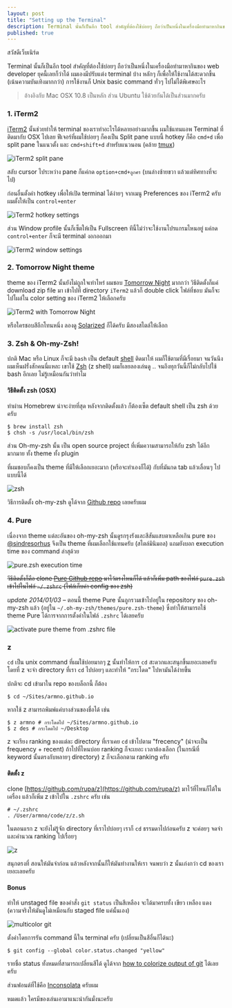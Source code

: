 ```yaml
---
layout: post
title: "Setting up the Terminal"
description: Terminal นั้นก็เป็นอีก tool สำคัญที่ต้องใช้บ่อยๆ ถือว่าเป็นหนึ่งในเครื่องมือทำมาหากินของ web developer ยุคนี้เลยก็ว่าได้ ผมเองมีปรับแต่ง terminal บ้าง หลักๆ ก็เพื่อให้ใช้งานได้สะดวกขึ้นครับ
published: true
---
```


สวัสดีเว็บเนิร์ด

Terminal นั้นก็เป็นอีก tool สำคัญที่ต้องใช้บ่อยๆ ถือว่าเป็นหนึ่งในเครื่องมือทำมาหากินของ web developer ยุคนี้เลยก็ว่าได้ ผมเองมีปรับแต่ง terminal บ้าง หลักๆ ก็เพื่อให้ใช้งานได้สะดวกขึ้น (เน้นความบันเทิงมากกว่า) การใช้งานก็ Unix basic command ทั่วๆ ไปไม่ได้พิเศษอะไร

> อ้างอิงกับ Mac OSX 10.8 เป็นหลัก ส่วน Ubuntu ใช้ด้วยกันได้เป็นส่วนมากครับ

### 1. iTerm2

[iTerm2](http://www.iterm2.com/#/section/home) นั้นช่วยทำให้ terminal ของเราทำอะไรได้หลายอย่างมากขึ้น ผมใช้แทนแอพ Terminal ที่ติดมากับ OSX ไปเลย ฟีเจอร์ที่ผมใช้บ่อยๆ ก็คงเป็น Split pane แบบนี้ hotkey ก็คือ `cmd+d` เพื่อ split pane ในแนวตั้ง และ `cmd+shift+d` สำหรับแนวนอน (คล้าย [tmux](http://tmux.sourceforge.net/))

![iTerm2 split pane](http://farm4.staticflickr.com/3711/9719235200_d0540d6249_c.jpg)

สลับ cursor ไประหว่าง pane ก็แค่กด `option+cmd+ลูกศร` (บนล่างซ้ายขวา แล้วแต่ทิศทางที่จะไป)

ก่อนอื่นตั้งค่า hotkey เพื่อให้เปิด terminal ได้ง่ายๆ จากเมนู Preferences ของ iTerm2 ครับ ผมตั้งให้เป็น `control+enter`

![iTerm2 hotkey settings](http://farm8.staticflickr.com/7315/9719260254_f84804a49c_c.jpg)

ส่วน Window profile นั้นก็เซ็ตให้เป็น Fullscreen ทีนี้ไม่ว่าจะใช้งานโปรแกรมไหนอยู่ แค่กด `control+enter` ก็จะมี terminal งอกออกมา

![iTerm2 window settings](http://farm3.staticflickr.com/2883/9719260560_075a6205b1_c.jpg)

### 2. Tomorrow Night theme

theme ของ iTerm2 นั้นยังไม่ถูกใจเท่าไหร่ ผมชอบ [Tomorrow Night](https://github.com/chriskempson/tomorrow-theme) มากกว่า วิธีติดตั้งก็แค่ download zip file มา เข้าไปที่ directory `iTerm2` แล้วก็ double click ไฟล์ที่ชอบ มันก็จะไปโผล่ใน color setting ของ iTerm2 ให้เลือกครับ

![iTerm2 with Tomorrow Night](http://farm4.staticflickr.com/3832/9719460240_708db74989_c.jpg)

หรือใครชอบสีอีกโทนหนึ่ง ลองดู [Solarized](http://ethanschoonover.com/solarized) ก็ได้ครับ มีสองสไตล์ให้เลือก

### 3. Zsh & Oh-my-Zsh!

ปกติ Mac หรือ Linux ก็จะมี `bash` เป็น default [shell](http://en.wikipedia.org/wiki/Unix_shell) ติดมาให้ ผมก็ใช้ตามที่มีเรื่อยมา จนวันนึงผมเห็นฝรั่งสักคนนี่แหละ เขาใช้ [Zsh](http://www.zsh.org/) (z shell) ผมก็เลยลองเล่นดู .. จนถึงทุกวันนี้ก็ไม่กลับไปใช้ bash อีกเลย ไม่รู้เหมือนกันว่าทำไม

#### วิธีติดตั้ง zsh (OSX)

ทำผ่าน Homebrew น่าจะง่ายที่สุด หลังจากติดตั้งแล้ว ก็ต้องเซ็ต default shell เป็น zsh ด้วยครับ

<pre class="language-bash"><code>$ brew install zsh
$ chsh -s /usr/local/bin/zsh</code></pre>

ส่วน Oh-my-zsh นั้น เป็น open source project ที่เพิ่มความสามารถให้กับ zsh ได้อีกมากมาย ทั้ง theme ทั้ง plugin

ที่ผมชอบก็คงเป็น theme ที่มีให้เลือกเยอะมาก (หรือจะทำเองก็ได้) กับที่มันกด tab แล้วเลื่อนๆ ไปแบบนี้ได้

![zsh](http://farm8.staticflickr.com/7408/9719380336_b6b4bd6049_c.jpg)

วิธีการติดตั้ง oh-my-zsh ดูได้จาก [Github repo](https://github.com/robbyrussell/oh-my-zsh) เลยครับผม

### 4. Pure

เนื่องจาก theme แต่ละอันของ oh-my-zsh นั้นดูรกรุงรังและสีสันแสบตาเหลือเกิน pure ของ [@sindresorhus](https://github.com/sindresorhus) จึงเป็น theme ที่ผมเลือกใช้แทนครับ (สไตล์มินิมอล) แถมยังบอก execution time ของ command ล่าสุด้วย

![pure.zsh execution time](http://farm8.staticflickr.com/7301/9719528696_f847205d08_o.png)

<del>วีธีติดตั้งก็คือ clone [Pure Github repo](https://github.com/sindresorhus/pure) มาไว้ตรงไหนก็ได้ แล้วก็เพิ่ม path ของไฟล์ `pure.zsh` เข้าไปในไฟล์ `~/.zshrc` (ไฟล์เก็บค่า config ของ zsh)</del>

<em>update 2014/01/03</em> &ndash; ตอนนี้ theme Pure นั้นถูกรวมเข้าไปอยู่ใน repository ของ oh-my-zsh แล้ว (อยู่ใน `~/.oh-my-zsh/themes/pure.zsh-theme`) ซึ่งทำให้สามารถใช้ theme Pure ได้การจากการตั้งค่าในไฟล์ `.zshrc` ได้เลยครับ

![activate pure theme from .zshrc file](http://farm8.staticflickr.com/7457/11728257223_fcf9bac89f_o.png)

### z

`cd` เป็น unix command ที่ผมใช้บ่อยมากๆ [z](https://github.com/rupa/z) นั้นทำให้การ `cd` สะดวกและสนุกขึ้นเยอะเลยครับ โดยที่ z จะจำ directory ที่เรา `cd` ไปบ่อยๆ และทำให้ "กระโดด" ไปหามันได้ง่ายขึ้น

ปกติจะ cd เข้ามาใน repo ของบล็อกนี้ ก็ต้อง

<pre class="language-bash"><code>$ cd ~/Sites/armno.github.io</code></pre>

หากใช้ z สามารถพิมพ์แค่บางส่วนของชื่อได้ เช่น

<pre class="language-bash"><code>$ z armno # กระโดดไป ~/Sites/armno.github.io
$ z des # กระโดดไป ~/Desktop</code></pre>

z จะเรียง ranking ของแต่ละ directory ที่เราเคย `cd` เข้าไปตาม "frecency" (น่าจะเป็น frequency + recent) ถ้าไปที่ไหนบ่อย ranking ก็จะเยอะ เวลาต้องเลือก (ในกรณีที่ keyword นั้นตรงกับหลายๆ directory) z ก็จะเลือกตาม ranking ครับ

#### ติดตั้ง z

clone [https://github.com/rupa/z](https://github.com/rupa/z) มาไว้ที่ไหนก็ได้ในเครื่อง แล้วก็เพิ่ม z เข้าไปใน `.zshrc` ครับ เช่น

<pre class="language-bash"><code># ~/.zshrc
. /User/armno/code/z/z.sh</code></pre>

ในตอนแรก z จะยังไม่รู้จัก directory ที่เราไปบ่อยๆ เราก็ `cd` ธรรมดาไปก่อนครับ z จะค่อยๆ จดจำและคำนวณ ranking ไปเรื่อยๆ

![z](http://farm8.staticflickr.com/7433/11832355484_d8d46e42a4.jpg)

สนุกตรงที่ สอนให้มันจำก่อน แล้วหลังจากนั้นก็ให้มันทำงานให้เรา จนพบว่า z นั้นเก่งกว่า cd ของเราเยอะเลยครับ

#### Bonus

ทำให้ unstaged file ของคำสั่ง `git status` เป็นสีเหลือง จะได้มาครบทั้ง เขียว เหลือง แดง (ความจริงให้มันดูไม่เหมือนกับ staged file แค่นั้นเอง)

![multicolor git](http://farm6.staticflickr.com/5472/9716342435_e5441038d4_c.jpg)

ตั้งค่าโดยการรัน command นี้ใน terminal ครับ (เปลี่ยนเป็นสีอื่นก็ได้นะ)

<pre class="language-bash"><code>$ git config --global color.status.changed "yellow"</code></pre>

รายชื่อ status ทั้งหมดที่สามารถเปลี่ยนสีได้ ดูได้จาก [how to colorize output of git](http://unix.stackexchange.com/questions/44266/how-to-colorize-output-of-git) ได้เลยครับ

ส่วนฟอนต์ที่ใช้คือ [Inconsolata](http://levien.com/type/myfonts/inconsolata.html) ครับผม

หมดแล้ว ใครมีของเล่นเอามาแนะนำกันมั่งนะครับ
